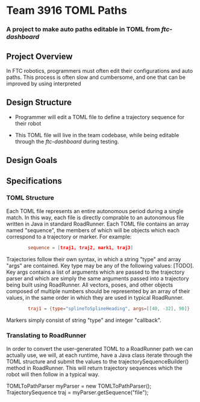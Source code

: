 # Team 3916 TOML Paths

### A project to make auto paths editable in TOML from *ftc-dashboard*

## Project Overview
In FTC robotics, programmers must often edit their configurations and auto paths. This process is often slow and cumbersome, and one that can be improved by using interpreted

## Design Structure
+ Programmer will edit a TOML file to define a trajectory sequence for their robot
- This TOML file will live in the team codebase, while being editable through the *ftc-dashboard* during testing.

## Design Goals

## Specifications

### TOML Structure

Each TOML file represents an entire autonomous period during a single match.
In this way, each file is directly comprable to an autonomous file written in Java in standard RoadRunner.
Each TOML file contains an array named "sequence", the members of which will be objects which each correspond to a trajectory or marker. For example:
```toml
        sequence = [traj1, traj2, mark1, traj3]
```
Trajectories follow their own syntax, in which a string "type" and array "args" are contained.
Key type may be any of the following values: [TODO].
Key args contains a list of arguments which are passed to the trajectory parser and which are simply the same arguments passed into a trajectory being built using RoadRunner.
All vectors, poses, and other objects composed of multiple numbers should be represented by an array of their values, in the same order in which they are used in typical RoadRunner.
```toml
        traj1 = {type="splineToSplineHeading", args=[[40, -32], 90]}
```

Markers simply consist of string "type" and integer "callback".

### Translating to RoadRunner

In order to convert the user-generated TOML to a RoadRunner path we can actually use, we will, at each runtime, have a Java class iterate through the TOML structure and submit the values to the trajectorySequenceBuilder() method in RoadRunner. This will return trajectory sequences which the robot will then follow in a typical way.

TOMLToPathParser myParser = new TOMLToPathParser();
TrajectorySequence traj = myParser.getSequence("file");